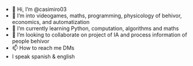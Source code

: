 - 👋 Hi, I’m @casimiro03
- 👀 I’m into videogames, maths, programming, physicology of behivor, economics, and automatization
- 🌱 I’m currently learning Python, computation, algorithms and maths 
- 💞️ I’m looking to collaborate on project of IA and process information of people behivor
- 📫 How to reach me DMs
- I speak spanish & english 

<!---
casimiro03/casimiro03 is a ✨ special ✨ repository because its `README.md` (this file) appears on your GitHub profile.
You can click the Preview link to take a look at your changes.
--->
